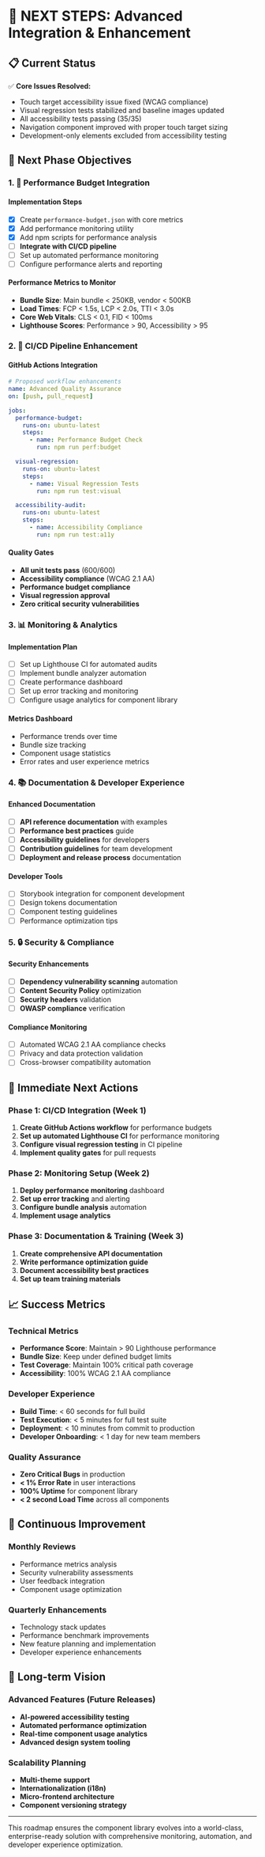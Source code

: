 # 🚀 NEXT STEPS: Advanced Integration & Enhancement

## 📋 Current Status

✅ **Core Issues Resolved:**

- Touch target accessibility issue fixed (WCAG compliance)
- Visual regression tests stabilized and baseline images updated
- All accessibility tests passing (35/35)
- Navigation component improved with proper touch target sizing
- Development-only elements excluded from accessibility testing

## 🎯 Next Phase Objectives

### 1. 🔧 Performance Budget Integration

#### Implementation Steps

- [x] Create `performance-budget.json` with core metrics
- [x] Add performance monitoring utility
- [x] Add npm scripts for performance analysis
- [ ] **Integrate with CI/CD pipeline**
- [ ] Set up automated performance monitoring
- [ ] Configure performance alerts and reporting

#### Performance Metrics to Monitor

- **Bundle Size**: Main bundle < 250KB, vendor < 500KB
- **Load Times**: FCP < 1.5s, LCP < 2.0s, TTI < 3.0s
- **Core Web Vitals**: CLS < 0.1, FID < 100ms
- **Lighthouse Scores**: Performance > 90, Accessibility > 95

### 2. 🧪 CI/CD Pipeline Enhancement

#### GitHub Actions Integration

```yaml
# Proposed workflow enhancements
name: Advanced Quality Assurance
on: [push, pull_request]

jobs:
  performance-budget:
    runs-on: ubuntu-latest
    steps:
      - name: Performance Budget Check
        run: npm run perf:budget

  visual-regression:
    runs-on: ubuntu-latest
    steps:
      - name: Visual Regression Tests
        run: npm run test:visual

  accessibility-audit:
    runs-on: ubuntu-latest
    steps:
      - name: Accessibility Compliance
        run: npm run test:a11y
```

#### Quality Gates

- **All unit tests pass** (600/600)
- **Accessibility compliance** (WCAG 2.1 AA)
- **Performance budget compliance**
- **Visual regression approval**
- **Zero critical security vulnerabilities**

### 3. 📊 Monitoring & Analytics

#### Implementation Plan

- [ ] Set up Lighthouse CI for automated audits
- [ ] Implement bundle analyzer automation
- [ ] Create performance dashboard
- [ ] Set up error tracking and monitoring
- [ ] Configure usage analytics for component library

#### Metrics Dashboard

- Performance trends over time
- Bundle size tracking
- Component usage statistics
- Error rates and user experience metrics

### 4. 📚 Documentation & Developer Experience

#### Enhanced Documentation

- [ ] **API reference documentation** with examples
- [ ] **Performance best practices** guide
- [ ] **Accessibility guidelines** for developers
- [ ] **Contribution guidelines** for team development
- [ ] **Deployment and release process** documentation

#### Developer Tools

- [ ] Storybook integration for component development
- [ ] Design tokens documentation
- [ ] Component testing guidelines
- [ ] Performance optimization tips

### 5. 🔒 Security & Compliance

#### Security Enhancements

- [ ] **Dependency vulnerability scanning** automation
- [ ] **Content Security Policy** optimization
- [ ] **Security headers** validation
- [ ] **OWASP compliance** verification

#### Compliance Monitoring

- [ ] Automated WCAG 2.1 AA compliance checks
- [ ] Privacy and data protection validation
- [ ] Cross-browser compatibility automation

## 🎯 Immediate Next Actions

### Phase 1: CI/CD Integration (Week 1)

1. **Create GitHub Actions workflow** for performance budgets
2. **Set up automated Lighthouse CI** for performance monitoring
3. **Configure visual regression testing** in CI pipeline
4. **Implement quality gates** for pull requests

### Phase 2: Monitoring Setup (Week 2)

1. **Deploy performance monitoring** dashboard
2. **Set up error tracking** and alerting
3. **Configure bundle analysis** automation
4. **Implement usage analytics**

### Phase 3: Documentation & Training (Week 3)

1. **Create comprehensive API documentation**
2. **Write performance optimization guide**
3. **Document accessibility best practices**
4. **Set up team training materials**

## 📈 Success Metrics

### Technical Metrics

- **Performance Score**: Maintain > 90 Lighthouse performance
- **Bundle Size**: Keep under defined budget limits
- **Test Coverage**: Maintain 100% critical path coverage
- **Accessibility**: 100% WCAG 2.1 AA compliance

### Developer Experience

- **Build Time**: < 60 seconds for full build
- **Test Execution**: < 5 minutes for full test suite
- **Deployment**: < 10 minutes from commit to production
- **Developer Onboarding**: < 1 day for new team members

### Quality Assurance

- **Zero Critical Bugs** in production
- **< 1% Error Rate** in user interactions
- **100% Uptime** for component library
- **< 2 second Load Time** across all components

## 🔄 Continuous Improvement

### Monthly Reviews

- Performance metrics analysis
- Security vulnerability assessments
- User feedback integration
- Component usage optimization

### Quarterly Enhancements

- Technology stack updates
- Performance benchmark improvements
- New feature planning and implementation
- Developer experience enhancements

## 🎯 Long-term Vision

### Advanced Features (Future Releases)

- **AI-powered accessibility testing**
- **Automated performance optimization**
- **Real-time component usage analytics**
- **Advanced design system tooling**

### Scalability Planning

- **Multi-theme support**
- **Internationalization (i18n)**
- **Micro-frontend architecture**
- **Component versioning strategy**

---

This roadmap ensures the component library evolves into a world-class, enterprise-ready solution
with comprehensive monitoring, automation, and developer experience optimization.
